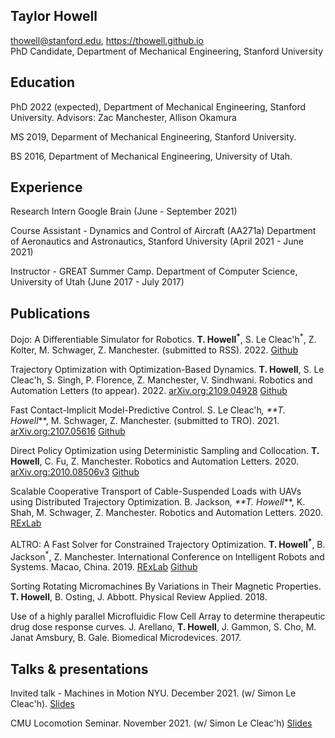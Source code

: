 ## Taylor Howell

 <span class="sans-serif">thowell@stanford.edu, https://thowell.github.io</span>  
PhD Candidate, Department of Mechanical Engineering,
Stanford University

## Education

<div class="list">

PhD 2022 (expected), Department of Mechanical Engineering, Stanford University. Advisors: Zac Manchester, Allison Okamura

MS 2019, Deparment of Mechanical Engineering, Stanford University.

BS 2016, Department of Mechanical Engineering, University of Utah.

</div>

## Experience
<div class="list"> 

Research Intern
Google Brain
(June - September 2021)

Course Assistant - Dynamics and Control of Aircraft (AA271a)
Department of Aeronautics and Astronautics, Stanford University
(April 2021 - June 2021)

Instructor - GREAT Summer Camp.
Department of Computer Science, University of Utah
(June 2017 - July 2017)

</div>

## Publications

<div class="list">

Dojo: A Differentiable Simulator for Robotics. **T. Howell<sup>*</sup>**, S. Le Cleac'h<sup>*</sup>, Z. Kolter, M. Schwager, Z. Manchester. (submitted to RSS). 2022. [Github](https://github.com/dojo-sim/Dojo.jl)
  
Trajectory Optimization with Optimization-Based Dynamics. **T. Howell**, S. Le Cleac'h, S. Singh, P. Florence, Z. Manchester, V. Sindhwani. Robotics and Automation Letters (to appear). 2022. [arXiv.org:2109.04928](https://arxiv.org/abs/2109.04928) [Github](https://github.com/thowell/optimization_dynamics)

Fast Contact-Implicit Model-Predictive Control. S. Le Cleac'h<sup>*</sup>, **T. Howell<sup>*</sup>**, M. Schwager, Z. Manchester. (submitted to TRO). 2021. [arXiv.org:2107.05616](https://arxiv.org/abs/2107.05616v2) [Github](https://github.com/thowell/ContactImplicitMPC.jl)

Direct Policy Optimization using Deterministic Sampling and Collocation. **T. Howell**, C. Fu, Z. Manchester. Robotics and Automation Letters. 2020. [arXiv.org:2010.08506v3](https://arxiv.org/abs/2010.08506v3) [Github](https://github.com/thowell/direct_policy_optimization)
    
Scalable Cooperative Transport of Cable-Suspended Loads with UAVs using Distributed Trajectory Optimization. B. Jackson<sup>*</sup>, **T. Howell<sup>*</sup>**, K. Shah, M. Schwager, Z. Manchester. Robotics and Automation Letters. 2020. [RExLab](https://roboticexplorationlab.org/papers/distributed_quads.pdf)
    
ALTRO: A Fast Solver for Constrained Trajectory Optimization. **T. Howell<sup>*</sup>**, B. Jackson<sup>*</sup>, Z. Manchester. International Conference on Intelligent Robots and Systems. Macao, China. 2019. [RExLab](https://roboticexplorationlab.org/papers/altro-iros.pdf) [Github](https://github.com/RoboticExplorationLab/TrajectoryOptimization.jl)
    
Sorting Rotating Micromachines By Variations in Their Magnetic Properties. **T. Howell**, B. Osting, J. Abbott. Physical Review Applied. 2018.

Use of a highly parallel Microfluidic Flow Cell Array to determine therapeutic drug dose response curves. J. Arellano, **T. Howell**, J. Gammon, S. Cho, M. Janat Amsbury, B. Gale. Biomedical Microdevices. 2017.

</div>

## Talks & presentations

<div class="list">

Invited talk - Machines in Motion NYU. December 2021. (w/ Simon Le Cleac'h). [Slides](https://docs.google.com/presentation/d/1Cqc-gLRv_R_L0CqNBmCzncsyD0lzGPoG4-qC2v7D2qI/edit?usp=sharing)

CMU Locomotion Seminar. November 2021. (w/ Simon Le Cleac'h) [Slides](https://docs.google.com/presentation/d/1Cqc-gLRv_R_L0CqNBmCzncsyD0lzGPoG4-qC2v7D2qI/edit?usp=sharing)

</div>



